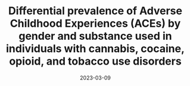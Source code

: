 ---
title: "Differential prevalence of Adverse Childhood Experiences (ACEs) by gender and substance used in individuals with cannabis, cocaine, opioid, and tobacco use disorders"
collection: publications
permalink: /publication/2023-03-09-aces-suds
date: 2023-03-09
venue: 'The American Journal of Drug and Alcohol Abuse'
link: 'https://doi.org/10.1080/00952990.2023.2171301'
citation: '<b>Martin EL</b>, Neelon B, Brady KT, Guille C, Baker NL, Ramakrishnan V, Gray KM, Saladin ME, & McRae-Clark AL. Differential prevalence of Adverse Childhood Experiences (ACEs) by gender and substance used in individuals with cannabis, cocaine, opioid, and tobacco use disorders. <i>The American Journal of Drug and Alcohol Abuse</i>. (2023).'
---